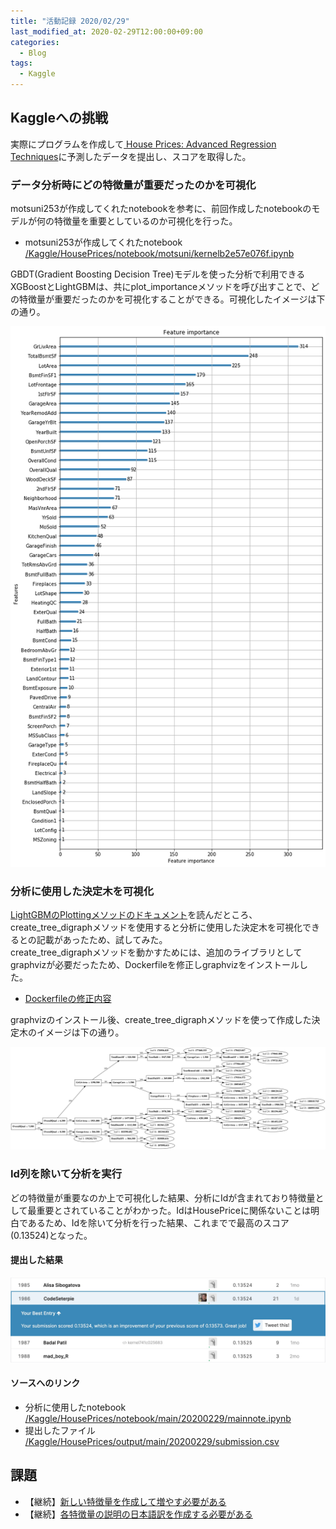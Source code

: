 ```yaml
---
title: "活動記録 2020/02/29"
last_modified_at: 2020-02-29T12:00:00+09:00
categories:
  - Blog
tags:
  - Kaggle
---
```


## Kaggleへの挑戦
実際にプログラムを作成して[
House Prices: Advanced Regression Techniques](https://www.kaggle.com/c/house-prices-advanced-regression-techniques/overview)に予測したデータを提出し、スコアを取得した。  

### データ分析時にどの特徴量が重要だったのかを可視化
motsuni253が作成してくれたnotebookを参考に、前回作成したnotebookのモデルが何の特徴量を重要としているのか可視化を行った。  

* motsuni253が作成してくれたnotebook  
[/Kaggle/HousePrices/notebook/motsuni/kernelb2e57e076f.ipynb](https://github.com/CodeSeterpie/CodeSeterpie/blob/develop/Kaggle/HousePrices/notebook/motsuni/kernelb2e57e076f.ipynb)

GBDT(Gradient Boosting Decision Tree)モデルを使った分析で利用できるXGBoostとLightGBMは、共にplot_importanceメソッドを呼び出すことで、どの特徴量が重要だったのかを可視化することができる。可視化したイメージは下の通り。

<img src="/assets/images/posts/report_20200229/分析で重要だった特徴量.png" witdh="500">

### 分析に使用した決定木を可視化
[LightGBMのPlottingメソッドのドキュメント](https://lightgbm.readthedocs.io/en/latest/Python-API.html#plotting)を読んだところ、create_tree_digraphメソッドを使用すると分析に使用した決定木を可視化できるとの記載があったため、試してみた。  
create_tree_digraphメソッドを動かすためには、追加のライブラリとしてgraphvizが必要だったため、Dockerfileを修正しgraphvizをインストールした。
* [Dockerfileの修正内容](https://github.com/CodeSeterpie/CodeSeterpie/commit/d4f7e9738de2e265de9e8d1f77068765c63a9121#diff-70c658252bb41ca6c616247f6af9d442)

graphvizのインストール後、create_tree_digraphメソッドを使って作成した決定木のイメージは下の通り。

<img src="/assets/images/_posts/report_20200229/決定木イメージ.svg">

### Id列を除いて分析を実行
どの特徴量が重要なのか上で可視化した結果、分析にIdが含まれており特徴量として最重要とされていることがわかった。IdはHousePriceに関係ないことは明白であるため、Idを除いて分析を行った結果、これまでで最高のスコア(0.13524)となった。  

#### 提出した結果

<img src="/assets/images/_posts/report_20200229/HousePriceScore_20200229.jpg">

#### ソースへのリンク
* 分析に使用したnotebook  
[/Kaggle/HousePrices/notebook/main/20200229/mainnote.ipynb](https://github.com/CodeSeterpie/CodeSeterpie/blob/develop/Kaggle/HousePrices/notebook/main/20200229/mainnote.ipynb)
* 提出したファイル  
[/Kaggle/HousePrices/output/main/20200229/submission.csv](https://github.com/CodeSeterpie/CodeSeterpie/blob/develop/Kaggle/HousePrices/output/main/20200229/submission.csv)

## 課題
* 【継続】[新しい特徴量を作成して増やす必要がある](https://github.com/CodeSeterpie/CodeSeterpie/issues/39)
* 【継続】[各特徴量の説明の日本語訳を作成する必要がある](https://github.com/CodeSeterpie/CodeSeterpie/issues/40)
